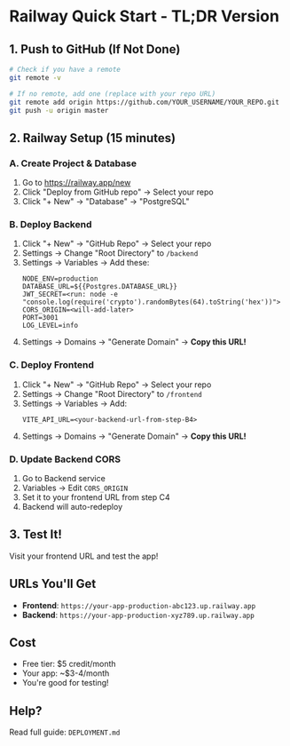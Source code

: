 # Railway Quick Start - TL;DR Version

## 1. Push to GitHub (If Not Done)
```bash
# Check if you have a remote
git remote -v

# If no remote, add one (replace with your repo URL)
git remote add origin https://github.com/YOUR_USERNAME/YOUR_REPO.git
git push -u origin master
```

## 2. Railway Setup (15 minutes)

### A. Create Project & Database
1. Go to https://railway.app/new
2. Click "Deploy from GitHub repo" → Select your repo
3. Click "+ New" → "Database" → "PostgreSQL"

### B. Deploy Backend
1. Click "+ New" → "GitHub Repo" → Select your repo
2. Settings → Change "Root Directory" to `/backend`
3. Settings → Variables → Add these:
   ```
   NODE_ENV=production
   DATABASE_URL=${{Postgres.DATABASE_URL}}
   JWT_SECRET=<run: node -e "console.log(require('crypto').randomBytes(64).toString('hex'))">
   CORS_ORIGIN=<will-add-later>
   PORT=3001
   LOG_LEVEL=info
   ```
4. Settings → Domains → "Generate Domain" → **Copy this URL!**

### C. Deploy Frontend
1. Click "+ New" → "GitHub Repo" → Select your repo
2. Settings → Change "Root Directory" to `/frontend`
3. Settings → Variables → Add:
   ```
   VITE_API_URL=<your-backend-url-from-step-B4>
   ```
4. Settings → Domains → "Generate Domain" → **Copy this URL!**

### D. Update Backend CORS
1. Go to Backend service
2. Variables → Edit `CORS_ORIGIN`
3. Set it to your frontend URL from step C4
4. Backend will auto-redeploy

## 3. Test It!
Visit your frontend URL and test the app!

## URLs You'll Get
- **Frontend**: `https://your-app-production-abc123.up.railway.app`
- **Backend**: `https://your-app-production-xyz789.up.railway.app`

## Cost
- Free tier: $5 credit/month
- Your app: ~$3-4/month
- You're good for testing!

## Help?
Read full guide: `DEPLOYMENT.md`
